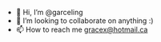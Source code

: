 - 👋 Hi, I’m @garceling
- 💞️ I’m looking to collaborate on anything :)
- 📫 How to reach me gracex@hotmail.ca

<!---
garceling/garceling is a ✨ special ✨ repository because its `README.md` (this file) appears on your GitHub profile.
You can click the Preview link to take a look at your changes.
--->
